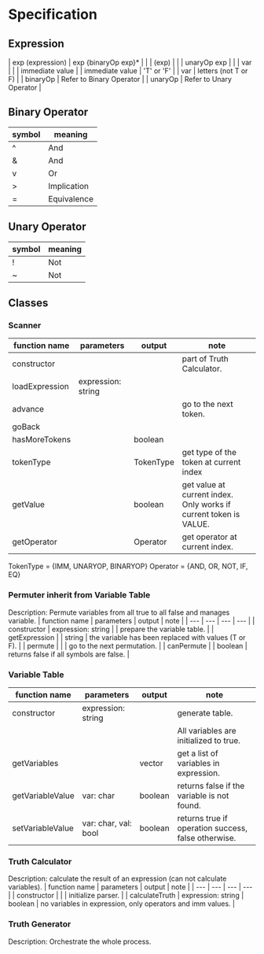 # Specification


## Expression
| exp (expression) | exp {binaryOp exp}*      |
|                  | (exp)                    |
|                  | unaryOp exp              |
|                  | var                      |
|                  | immediate value          |
| immediate value  | 'T' or 'F'               |
| var              | letters (not T or F)     |
| binaryOp         | Refer to Binary Operator |
| unaryOp          | Refer to Unary Operator  |


## Binary Operator
| symbol | meaning     |
| ---    | ---         |
| ^      | And         |
| &      | And         |
| v      | Or          |
| >      | Implication |
| =      | Equivalence |


## Unary Operator
| symbol | meaning     |
| ---    | ---         |
| !      | Not         |
| ~      | Not         |



## Classes
### Scanner
| function name  | parameters         | output    | note                                                                    |
| ---            | ---                | ---       | ---                                                                     |
| constructor    |                    |           | part of Truth Calculator.                                               |
| loadExpression | expression: string |           |                                                                         |
| advance        |                    |           | go to the next token.                                                   |
| goBack         |                    |           |                                                                         |
| hasMoreTokens  |                    | boolean   |                                                                         |
| tokenType      |                    | TokenType | get type of the token at current index                                  |
| getValue       |                    | boolean   | get value at current index. Only works if current token is VALUE.       |
| getOperator    |                    | Operator  | get operator at current index.                                          |

TokenType = {IMM, UNARYOP, BINARYOP}
Operator = {AND, OR, NOT, IF, EQ}
### Permuter inherit from Variable Table
Description: Permute variables from all true to all false and manages variable.
| function name    | parameters         | output       | note                                                 |
| ---              | ---                | ---          | ---                                                  |
| constructor      | expression: string |              | prepare the variable table.                          |
| getExpression    |                    | string       | the variable has been replaced with values (T or F). |
| permute          |                    |              | go to the next permutation.                          |
| canPermute       |                    | boolean      | returns false if all symbols are false.              |
### Variable Table
| function name    | parameters           | output       | note                                                |
| ---              | ---                  | ---          | ---                                                 |
| constructor      | expression: string   |              | generate table.                                     |
|                  |                      |              | All variables are initialized to true.              |
| getVariables     |                      | vector<char> | get a list of variables in expression.              |
| getVariableValue | var: char            | boolean      | returns false if the variable is not found.         |
| setVariableValue | var: char, val: bool | boolean      | returns true if operation success, false otherwise. |
### Truth Calculator
Description: calculate the result of an expression (can not calculate variables).
| function name  | parameters         | output  | note                                                       |
| ---            | ---                | ---     | ---                                                        |
| constructor    |                    |         | initialize parser.                                         |
| calculateTruth | expression: string | boolean | no variables in expression, only operators and imm values. |
### Truth Generator
Description: Orchestrate the whole process.
